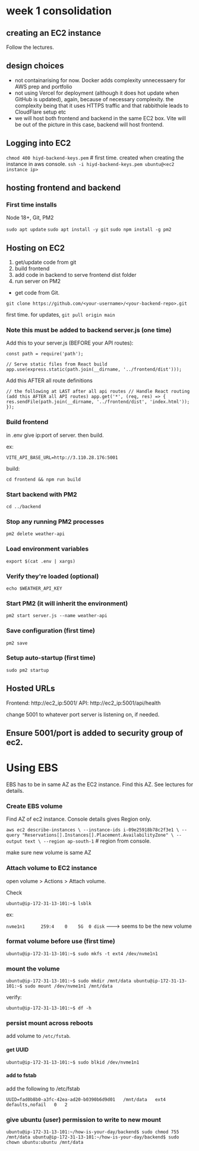 # week 1 consolidation

## creating an EC2 instance

Follow the lectures.

## design choices

* not containarising for now. Docker adds complexity unnecessaery for AWS prep and portfolio
* not using Vercel for deployment (although it does hot update when GitHub is updated), again, because of necessary complexity. the complexity being that it uses HTTPS traffic and that rabbithole leads to CloudFlare setup etc
* we will host both frontend and backend in the same EC2 box. Vite will be out of the picture in this case, backend will host frontend.

## Logging into EC2

`chmod 400 hiyd-backend-keys.pem` # first time. created when creating the instance in aws console.
`ssh -i hiyd-backend-keys.pem ubuntu@<ec2 instance ip>`

## hosting frontend and backend

### First time installs

Node 18+, Git, PM2

`sudo apt update`
`sudo apt install -y git`
`sudo npm install -g pm2`

## Hosting on EC2

1. get/update code from git
2. build frontend
3. add code in backend to serve frontend dist folder
4. run server on PM2

* get code from Git.

 
`git clone https://github.com/<your-username>/<your-backend-repo>.git`

first time. for updates, `git pull origin main`

### Note this must be added to backend server.js (one time)

Add this to your server.js (BEFORE your API routes):

`const path = require('path');`

`// Serve static files from React build
app.use(express.static(path.join(__dirname, '../frontend/dist')));`

Add this AFTER all route definitions

`// the following at LAST after all api routes
// Handle React routing (add this AFTER all API routes)
app.get('*', (req, res) => {
  res.sendFile(path.join(__dirname, '../frontend/dist', 'index.html'));
});`


### Build frontend

in .env give ip:port of server. then build.

ex:

`VITE_API_BASE_URL=http://3.110.28.176:5001`

build:

`cd frontend && npm run build`

### Start backend with PM2

`cd ../backend`

### Stop any running PM2 processes

`pm2 delete weather-api`


### Load environment variables

`export $(cat .env | xargs)`

### Verify they're loaded (optional)

`echo $WEATHER_API_KEY`

### Start PM2 (it will inherit the environment)

`pm2 start server.js --name weather-api`

### Save configuration (first time)

`pm2 save`

### Setup auto-startup (first time)

`sudo pm2 startup`

## Hosted URLs

Frontend: http://ec2_ip:5001/
API: http://ec2_ip:5001/api/health

change 5001 to whatever port server is listening on, if needed.

## Ensure 5001/port is added to security group of ec2.


# Using EBS

EBS has to be in same AZ as the EC2 instance. Find this AZ.
See lectures for details.

### Create EBS volume

Find AZ of ec2 instance. Console details gives Region only.

`aws ec2 describe-instances \
  --instance-ids i-09e25918b78c2f3e1 \
  --query "Reservations[].Instances[].Placement.AvailabilityZone" \
  --output text \
  --region ap-south-1` # region from console. 

make sure new volume is same AZ

### Attach volume to EC2 instance

open volume > Actions > Attach volume. 

Check

`ubuntu@ip-172-31-13-101:~$ lsblk`

ex:

`nvme1n1      259:4    0    5G  0 disk`  ---> seems to be the new volume

### format volume before use (first time)

`ubuntu@ip-172-31-13-101:~$ sudo mkfs -t ext4 /dev/nvme1n1`

### mount the volume

`ubuntu@ip-172-31-13-101:~$ sudo mkdir /mnt/data
ubuntu@ip-172-31-13-101:~$ sudo mount /dev/nvme1n1 /mnt/data`

verify:

`ubuntu@ip-172-31-13-101:~$ df -h`

### persist mount across reboots

add volume to `/etc/fstab`. 

#### get UUID 

`ubuntu@ip-172-31-13-101:~$ sudo blkid /dev/nvme1n1`

#### add to fstab

add the following to /etc/fstab

`UUID=fad0b8b0-a3fc-42ea-ad20-b0390b6d9d01   /mnt/data   ext4   defaults,nofail   0   2`


### give ubuntu (user) permission to write to new mount

`ubuntu@ip-172-31-13-101:~/how-is-your-day/backend$ sudo chmod 755 /mnt/data
ubuntu@ip-172-31-13-101:~/how-is-your-day/backend$ sudo chown ubuntu:ubuntu /mnt/data`

